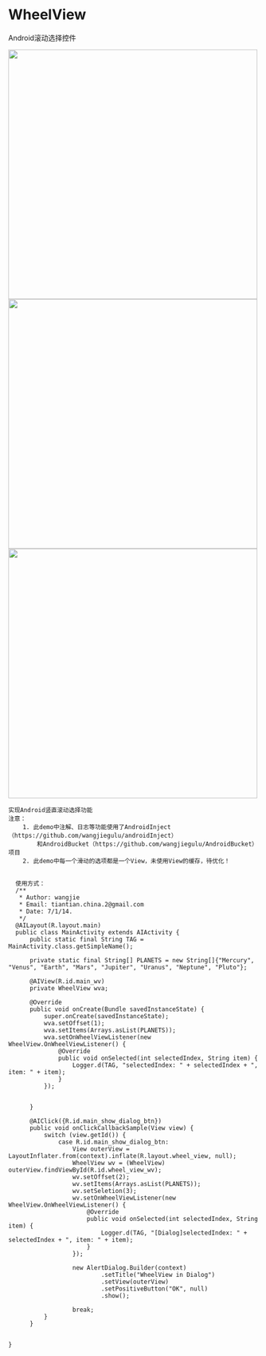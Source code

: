 WheelView
=========

Android滚动选择控件


<img src='https://raw.githubusercontent.com/wangjiegulu/WheelView/master/image/image01.png' height='500px'/>
<img src='https://raw.githubusercontent.com/wangjiegulu/WheelView/master/image/image02.png' height='500px'/>
<img src='https://raw.githubusercontent.com/wangjiegulu/WheelView/master/image/image03.png' height='500px'/>



    实现Android竖直滚动选择功能
    注意：
        1. 此demo中注解、日志等功能使用了AndroidInject（https://github.com/wangjiegulu/androidInject）
            和AndroidBucket（https://github.com/wangjiegulu/AndroidBucket）项目
        2. 此demo中每一个滑动的选项都是一个View，未使用View的缓存，待优化！
        
      
      使用方式：
      /**
       * Author: wangjie
       * Email: tiantian.china.2@gmail.com
       * Date: 7/1/14.
       */
      @AILayout(R.layout.main)
      public class MainActivity extends AIActivity {
          public static final String TAG = MainActivity.class.getSimpleName();
      
          private static final String[] PLANETS = new String[]{"Mercury", "Venus", "Earth", "Mars", "Jupiter", "Uranus", "Neptune", "Pluto"};
      
          @AIView(R.id.main_wv)
          private WheelView wva;
      
          @Override
          public void onCreate(Bundle savedInstanceState) {
              super.onCreate(savedInstanceState);
              wva.setOffset(1);
              wva.setItems(Arrays.asList(PLANETS));
              wva.setOnWheelViewListener(new WheelView.OnWheelViewListener() {
                  @Override
                  public void onSelected(int selectedIndex, String item) {
                      Logger.d(TAG, "selectedIndex: " + selectedIndex + ", item: " + item);
                  }
              });
      
      
          }
          
          @AIClick({R.id.main_show_dialog_btn})
          public void onClickCallbackSample(View view) {
              switch (view.getId()) {
                  case R.id.main_show_dialog_btn:
                      View outerView = LayoutInflater.from(context).inflate(R.layout.wheel_view, null);
                      WheelView wv = (WheelView) outerView.findViewById(R.id.wheel_view_wv);
                      wv.setOffset(2);
                      wv.setItems(Arrays.asList(PLANETS));
                      wv.setSeletion(3);
                      wv.setOnWheelViewListener(new WheelView.OnWheelViewListener() {
                          @Override
                          public void onSelected(int selectedIndex, String item) {
                              Logger.d(TAG, "[Dialog]selectedIndex: " + selectedIndex + ", item: " + item);
                          }
                      });
      
                      new AlertDialog.Builder(context)
                              .setTitle("WheelView in Dialog")
                              .setView(outerView)
                              .setPositiveButton("OK", null)
                              .show();
      
                      break;
              }
          }


    } 
    
            
